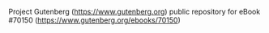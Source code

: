 Project Gutenberg (https://www.gutenberg.org) public repository for
eBook #70150 (https://www.gutenberg.org/ebooks/70150)
